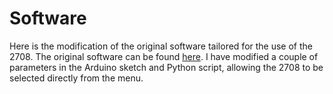 # Software

Here is the modification of the original software tailored for the use of the 2708. The original software can be found [here](https://github.com/Kris-Sekula/EPROM-EMU-NG). I have modified a couple of parameters in the Arduino sketch and Python script, allowing the 2708 to be selected directly from the menu.

